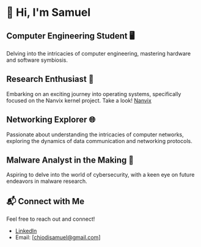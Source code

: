 # 👋 Hi, I'm Samuel

## Computer Engineering Student 🖥️
Delving into the intricacies of computer engineering, mastering hardware and software symbiosis.

## Research Enthusiast 🧠
Embarking on an exciting journey into operating systems, specifically focused on the Nanvix kernel project. Take a look! [Nanvix](https://github.com/nanvix/microkernel?tab=readme-ov-file)

## Networking Explorer 🌐
Passionate about understanding the intricacies of computer networks, exploring the dynamics of data communication and networking protocols.

## Malware Analyst in the Making 🔬
Aspiring to delve into the world of cybersecurity, with a keen eye on future endeavors in malware research.

## 📬 Connect with Me
Feel free to reach out and connect!
- [LinkedIn](https://www.linkedin.com/in/samuel-c-3a7026122/)
- Email: [chiodisamuel@gmail.com]
